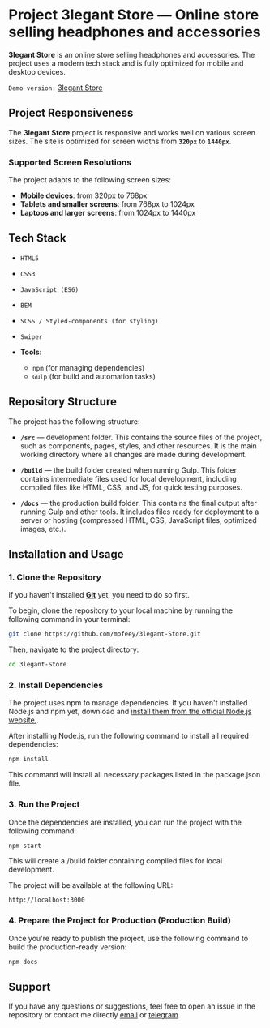# Project **3legant Store** — Online store selling headphones and accessories

**3legant Store** is an online store selling headphones and accessories. The project uses a modern tech stack and is fully optimized for mobile and desktop devices.

`Demo version:` [3legant Store](https://mofeey.github.io/3legant-Store/)

## Project Responsiveness

The **3legant Store** project is responsive and works well on various screen sizes. The site is optimized for screen widths from **`320px`** to **`1440px`**.

### Supported Screen Resolutions

The project adapts to the following screen sizes:

- **Mobile devices**: from 320px to 768px
- **Tablets and smaller screens**: from 768px to 1024px
- **Laptops and larger screens**: from 1024px to 1440px

## Tech Stack

- `HTML5`
- `CSS3`
- `JavaScript (ES6)`
- `BEM`
- `SCSS / Styled-components (for styling)`
- `Swiper`

- **Tools**:  
  - `npm` (for managing dependencies)
  - `Gulp` (for build and automation tasks)

## Repository Structure

The project has the following structure:

- **`/src`** — development folder. This contains the source files of the project, such as components, pages, styles, and other resources. It is the main working directory where all changes are made during development.

- **`/build`** — the build folder created when running Gulp. This folder contains intermediate files used for local development, including compiled files like HTML, CSS, and JS, for quick testing purposes.

- **`/docs`** — the production build folder. This contains the final output after running Gulp and other tools. It includes files ready for deployment to a server or hosting (compressed HTML, CSS, JavaScript files, optimized images, etc.).

## Installation and Usage

### 1. Clone the Repository

If you haven't installed **[Git](https://git-scm.com/downloads)** yet, you need to do so first.

To begin, clone the repository to your local machine by running the following command in your terminal:

```bash
git clone https://github.com/mofeey/3legant-Store.git
```

Then, navigate to the project directory:
```bash
cd 3legant-Store
```
### 2. Install Dependencies

The project uses npm to manage dependencies. If you haven't installed Node.js and npm yet, download and [install them from the official Node.js website.](https://nodejs.org/).

After installing Node.js, run the following command to install all required dependencies:

```bash
npm install
```
This command will install all necessary packages listed in the package.json file.

### 3. Run the Project

Once the dependencies are installed, you can run the project with the following command:

```bash
npm start
```

This will create a /build folder containing compiled files for local development.

The project will be available at the following URL:

`http://localhost:3000`

### 4. Prepare the Project for Production (Production Build)

Once you're ready to publish the project, use the following command to build the production-ready version:

```bash
npm docs
```
## Support

If you have any questions or suggestions, feel free to open an issue in the repository or contact me directly [email](mailto:kesya123321@gmail.com) or [telegram](https://t.me/Mofeey).
